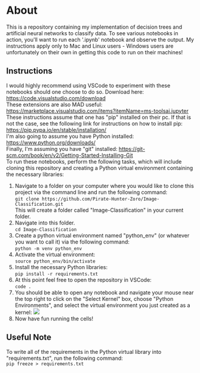 # About
This is a repository containing my implementation of decision trees and artificial neural networks to classify data. To see various notebooks in action, you'll want to run each '.ipynb' notebook and observe the output. My instructions apply only to Mac and Linux users - Windows users are unfortunately on their own in getting this code to run on their machines!

## Instructions
I would highly recommend using VSCode to experiment with these notebooks should one choose to do so. Download here: https://code.visualstudio.com/download<br>
These extensions are also MAD useful: https://marketplace.visualstudio.com/items?itemName=ms-toolsai.jupyter<br>
These instructions assume that one has "pip" installed on their pc. If that is not the case, see the following link for instructions on how to install pip: https://pip.pypa.io/en/stable/installation/<br>
I'm also going to assume you have Python installed:
https://www.python.org/downloads/<br>
Finally, I'm assuming you have "git" installed:
https://git-scm.com/book/en/v2/Getting-Started-Installing-Git<br>
To run these notebooks, perform the following tasks, which will include cloning this repository and creating a Python virtual environment containing the necessary libraries:
1. Navigate to a folder on your computer where you would like to clone this project via the command line and run the following command:<br>
   ```git clone https://github.com/Pirate-Hunter-Zoro/Image-Classification.git```<br>
This will create a folder called "Image-Classification" in your current folder. 
2. Navigate into this folder.<br>
   ```cd Image-Classification```
3. Create a python virtual environment named "python_env" (or whatever you want to call it) via the following command:<br>
   ```python -m venv python_env```
4. Activate the virtual environment:<br>
   ```source python_env/bin/activate```
5. Install the necessary Python libraries:<br>
   ```pip install -r requirements.txt```
6. At this point feel free to open the repository in VSCode:<br>
   ```code .```
7. You should be able to open any notebook and navigate your mouse near the top right to click on the "Select Kernel" box, choose "Python Environments", and select the virtual environment you just created as a kernel:
![](images/Kernel_Select.png)
8. Now have fun running the cells!

## Useful Note
To write all of the requirements in the Python virtual library into "requirements.txt", run the following command:<br>
```pip freeze > requirements.txt```
